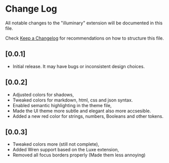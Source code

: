 # Change Log

All notable changes to the "illuminary" extension will be documented in this file.

Check [Keep a Changelog](http://keepachangelog.com/) for recommendations on how to structure this file.

## [0.0.1]

- Initial release. It may have bugs or inconsistent design choices.

## [0.0.2]

- Adjusted colors for shadows,
- Tweaked colors for markdown, html, css and json syntax.
- Enabled semantic highlighting in the theme file,
- Made the UI theme more subtle and elegant also more accsesible.
- Added a new red color for strings, numbers, Booleans and other tokens.

## [0.0.3]

- Tweaked colors more (still not complete),
- Added Wren support based on the Luxe extension,
- Removed all focus borders properly (Made them less annoying)
